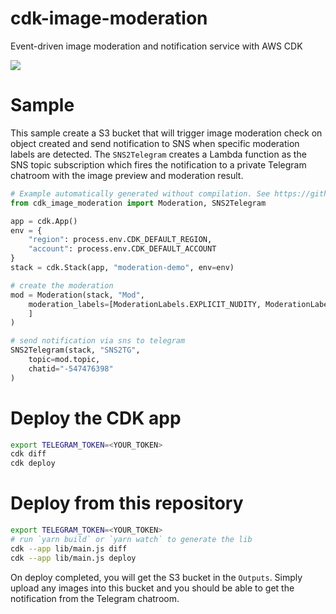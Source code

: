 # cdk-image-moderation

Event-driven image moderation and notification service with AWS CDK

![](images/cdk-image-moderation.svg)

# Sample

This sample create a S3 bucket that will trigger image moderation check on object created and send notification to SNS when specific moderation labels are detected. The `SNS2Telegram` creates a Lambda function as the SNS topic subscription which fires the notification to a private Telegram chatroom with the image preview and moderation result.

```python
# Example automatically generated without compilation. See https://github.com/aws/jsii/issues/826
from cdk_image_moderation import Moderation, SNS2Telegram

app = cdk.App()
env = {
    "region": process.env.CDK_DEFAULT_REGION,
    "account": process.env.CDK_DEFAULT_ACCOUNT
}
stack = cdk.Stack(app, "moderation-demo", env=env)

# create the moderation
mod = Moderation(stack, "Mod",
    moderation_labels=[ModerationLabels.EXPLICIT_NUDITY, ModerationLabels.DRUGS, ModerationLabels.TOBACCO, ModerationLabels.ALCOHOL, ModerationLabels.VIOLENCE, ModerationLabels.RUDE_GESTURES
    ]
)

# send notification via sns to telegram
SNS2Telegram(stack, "SNS2TG",
    topic=mod.topic,
    chatid="-547476398"
)
```

# Deploy the CDK app

```sh
export TELEGRAM_TOKEN=<YOUR_TOKEN>
cdk diff
cdk deploy
```

# Deploy from this repository

```sh
export TELEGRAM_TOKEN=<YOUR_TOKEN>
# run `yarn build` or `yarn watch` to generate the lib
cdk --app lib/main.js diff
cdk --app lib/main.js deploy
```

On deploy completed, you will get the S3 bucket in the `Outputs`. Simply upload any images into this bucket and you should be able to get the notification from the Telegram chatroom.
